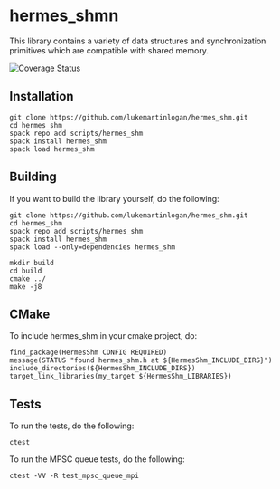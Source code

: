 
# hermes_shmn

This library contains a variety of data structures and synchronization
primitives which are compatible with shared memory.

[![Coverage Status](https://coveralls.io/repos/github/lukemartinlogan/hermes_shm/badge.svg?branch=master)](https://coveralls.io/github/lukemartinlogan/hermes_shm?branch=master)

## Installation

```
git clone https://github.com/lukemartinlogan/hermes_shm.git
cd hermes_shm
spack repo add scripts/hermes_shm
spack install hermes_shm
spack load hermes_shm
```

## Building

If you want to build the library yourself, do the following:
```
git clone https://github.com/lukemartinlogan/hermes_shm.git
cd hermes_shm
spack repo add scripts/hermes_shm
spack install hermes_shm
spack load --only=dependencies hermes_shm

mkdir build
cd build
cmake ../
make -j8
```

## CMake

To include hermes_shm in your cmake project, do:
```
find_package(HermesShm CONFIG REQUIRED)
message(STATUS "found hermes_shm.h at ${HermesShm_INCLUDE_DIRS}")
include_directories(${HermesShm_INCLUDE_DIRS})
target_link_libraries(my_target ${HermesShm_LIBRARIES})
```

## Tests

To run the tests, do the following:
```
ctest
```

To run the MPSC queue tests, do the following:
```
ctest -VV -R test_mpsc_queue_mpi
```
